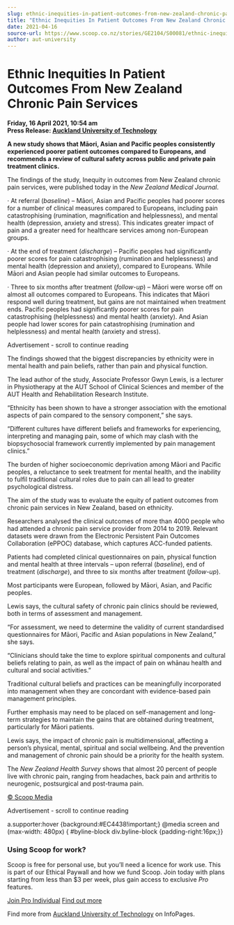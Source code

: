 ```yaml
---
slug: ethnic-inequities-in-patient-outcomes-from-new-zealand-chronic-pain-services
title: "Ethnic Inequities In Patient Outcomes From New Zealand Chronic Pain Services"
date: 2021-04-16
source-url: https://www.scoop.co.nz/stories/GE2104/S00081/ethnic-inequities-in-patient-outcomes-from-new-zealand-chronic-pain-services.htm
author: aut-university
---
```

Ethnic Inequities In Patient Outcomes From New Zealand Chronic Pain Services
============================================================================

**Friday, 16 April 2021, 10:54 am**  
**Press Release: [Auckland University of Technology](https://info.scoop.co.nz/Auckland_University_of_Technology)**

**A new study shows that Māori, Asian and Pacific peoples consistently experienced poorer patient outcomes compared to Europeans, and recommends a review of cultural safety across public and private pain treatment clinics.**

The findings of the study, Inequity in outcomes from New Zealand chronic pain services, were published today in the _New Zealand Medical Journal_.

· At referral (_baseline_) – Māori, Asian and Pacific peoples had poorer scores for a number of clinical measures compared to Europeans, including pain catastrophising (rumination, magnification and helplessness), and mental health (depression, anxiety and stress). This indicates greater impact of pain and a greater need for healthcare services among non-European groups.

· At the end of treatment (_discharge_) – Pacific peoples had significantly poorer scores for pain catastrophising (rumination and helplessness) and mental health (depression and anxiety), compared to Europeans. While Māori and Asian people had similar outcomes to Europeans.

· Three to six months after treatment (_follow-up_) – Māori were worse off on almost all outcomes compared to Europeans. This indicates that Māori respond well during treatment, but gains are not maintained when treatment ends. Pacific peoples had significantly poorer scores for pain catastrophising (helplessness) and mental health (anxiety). And Asian people had lower scores for pain catastrophising (rumination and helplessness) and mental health (anxiety and stress).

Advertisement - scroll to continue reading





The findings showed that the biggest discrepancies by ethnicity were in mental health and pain beliefs, rather than pain and physical function.

The lead author of the study, Associate Professor Gwyn Lewis, is a lecturer in Physiotherapy at the AUT School of Clinical Sciences and member of the AUT Health and Rehabilitation Research Institute.

“Ethnicity has been shown to have a stronger association with the emotional aspects of pain compared to the sensory component,” she says.

“Different cultures have different beliefs and frameworks for experiencing, interpreting and managing pain, some of which may clash with the biopsychosocial framework currently implemented by pain management clinics.”

The burden of higher socioeconomic deprivation among Māori and Pacific peoples, a reluctance to seek treatment for mental health, and the inability to fulfil traditional cultural roles due to pain can all lead to greater psychological distress.

The aim of the study was to evaluate the equity of patient outcomes from chronic pain services in New Zealand, based on ethnicity.

Researchers analysed the clinical outcomes of more than 4000 people who had attended a chronic pain service provider from 2014 to 2019. Relevant datasets were drawn from the Electronic Persistent Pain Outcomes Collaboration (ePPOC) database, which captures ACC-funded patients.

Patients had completed clinical questionnaires on pain, physical function and mental health at three intervals – upon referral (_baseline_), end of treatment (_discharge_), and three to six months after treatment (_follow-up_).

Most participants were European, followed by Māori, Asian, and Pacific peoples.

Lewis says, the cultural safety of chronic pain clinics should be reviewed, both in terms of assessment and management.

“For assessment, we need to determine the validity of current standardised questionnaires for Māori, Pacific and Asian populations in New Zealand,” she says.

“Clinicians should take the time to explore spiritual components and cultural beliefs relating to pain, as well as the impact of pain on whānau health and cultural and social activities.”

Traditional cultural beliefs and practices can be meaningfully incorporated into management when they are concordant with evidence-based pain management principles.

Further emphasis may need to be placed on self-management and long-term strategies to maintain the gains that are obtained during treatment, particularly for Māori patients.

Lewis says, the impact of chronic pain is multidimensional, affecting a person’s physical, mental, spiritual and social wellbeing. And the prevention and management of chronic pain should be a priority for the health system.

The _New Zealand Health Survey_ shows that almost 20 percent of people live with chronic pain, ranging from headaches, back pain and arthritis to neurogenic, postsurgical and post-trauma pain.

[© Scoop Media](http://www.scoop.co.nz/about/terms.html)  

Advertisement - scroll to continue reading



a.supporter:hover {background:#EC4438!important;} @media screen and (max-width: 480px) { #byline-block div.byline-block {padding-right:16px;}}

### Using Scoop for work?

Scoop is free for personal use, but you’ll need a licence for work use. This is part of our Ethical Paywall and how we fund Scoop. Join today with plans starting from less than $3 per week, plus gain access to exclusive _Pro_ features.  
  
[Join Pro Individual](https://pro.scoop.co.nz/Individual/?from=ProIn24) [Find out more](https://pro.scoop.co.nz/using-scoop-for-work/?from=ProIn24)

Find more from [Auckland University of Technology](https://info.scoop.co.nz/Auckland_University_of_Technology) on InfoPages.